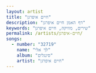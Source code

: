 ```yaml
---
layout: artist
title: "חיים איפרגן"
description: "דף האמן חיים איפרגן"
keywords: "שירים, מוזיקה, חיים איפרגן"
permalink: /artists/חיים-איפרגן/
songs:
  - number: "32719"
    name: "לך אלי"
    album: "סינגלים"
    artist: "חיים איפרגן"
---
```

